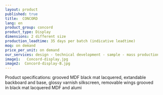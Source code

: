```yaml
---
layout: product
published: true
title:  CONCORD
lang: en
product_group: concord
product_type: Display
dimensions: 2 different size
production_leadtime: 35 days per batch (indicative leadtime)
moq: on demand
price_per_unit: on demand
our_services: design - technical development - sample - mass production - QC - logistic - shipping
image1:   Concord-display.jpg
image2:  Concord-display-B.jpg
---
```

Product specifications: grooved MDF black mat lacquered, extandable backboard and base, glossy varnish silkscreen, removable wings grooved in black mat lacquered MDF and alumi


